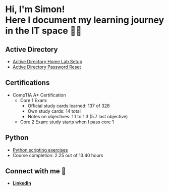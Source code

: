 <h1>Hi, I'm Simon!<br/>
<a>Here I document my learning journey in the IT space 👨‍💻</a></h2>

<h2>Active Directory</h2>

- [Active Directory Home Lab Setup](https://github.com/rohrersimon/Active-Directory-Home-Lab)
- [Active Directory Password Reset](https://github.com/rohrersimon/Active-Directory-Password-Reset)

<h2>Certifications</h2>

- CompTIA A+ Certification
  - Core 1 Exam:
    - Official study cards learned: 137 of 328
    - Own study cards: 14 total
    - Notes on objectives: 1.1 to 1.3 (5.7 last objective)
  - Core 2 Exam: study starts when I pass core 1

<h2>Python</h2>

- [Python scripting exercises](https://github.com/rohrersimon/Python-for-Everybody)
- Course completion: 2.25 out of 13.40 hours

<h2> Connect with me 🤳</h2>

- <b>[LinkedIn](https://www.linkedin.com/in/rohrersimon/)</b>
